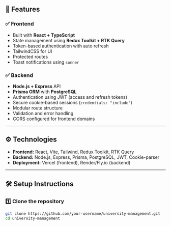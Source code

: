

## 🚀 Features

### ✅ Frontend
- Built with **React + TypeScript**
- State management using **Redux Toolkit + RTK Query**
- Token-based authentication with auto refresh
- TailwindCSS for UI
- Protected routes
- Toast notifications using `sonner`

### ✅ Backend
- **Node.js + Express** API
- **Prisma ORM** with **PostgreSQL**
- Authentication using JWT (access and refresh tokens)
- Secure cookie-based sessions (`credentials: "include"`)
- Modular route structure
- Validation and error handling
- CORS configured for frontend domains

---

## ⚙️ Technologies

- **Frontend:** React, Vite, Tailwind, Redux Toolkit, RTK Query
- **Backend:** Node.js, Express, Prisma, PostgreSQL, JWT, Cookie-parser
- **Deployment:** Vercel (frontend), Render/Fly.io (backend)

---

## 🛠️ Setup Instructions

### 1️⃣ Clone the repository

```bash
git clone https://github.com/your-username/university-management.git
cd university-management
